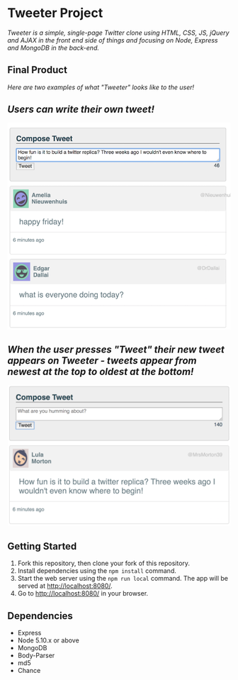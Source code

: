 # **Tweeter Project**

_Tweeter is a simple, single-page Twitter clone using HTML, CSS, JS, jQuery and AJAX in the front end side of things and focusing on Node, Express and MongoDB in the back-end._

## Final Product
_*Here are two examples of what "Tweeter" looks like to the user!*_

## _Users can write their own tweet!_
![Alt text](https://github.com/kathleenpearce/tweeter/blob/master/README%20images/compose%20a%20tweet!.png)

## _When the user presses "Tweet" their new tweet appears on Tweeter - tweets appear from newest at the top to oldest at the bottom!_
![Alt text](https://github.com/kathleenpearce/tweeter/blob/master/README%20images/new%20tweet%20is%20there!.png)



## Getting Started

1. Fork this repository, then clone your fork of this repository.
2. Install dependencies using the `npm install` command.
3. Start the web server using the `npm run local` command. The app will be served at <http://localhost:8080/>.
4. Go to <http://localhost:8080/> in your browser.

## Dependencies

- Express
- Node 5.10.x or above
- MongoDB
- Body-Parser
- md5
- Chance
